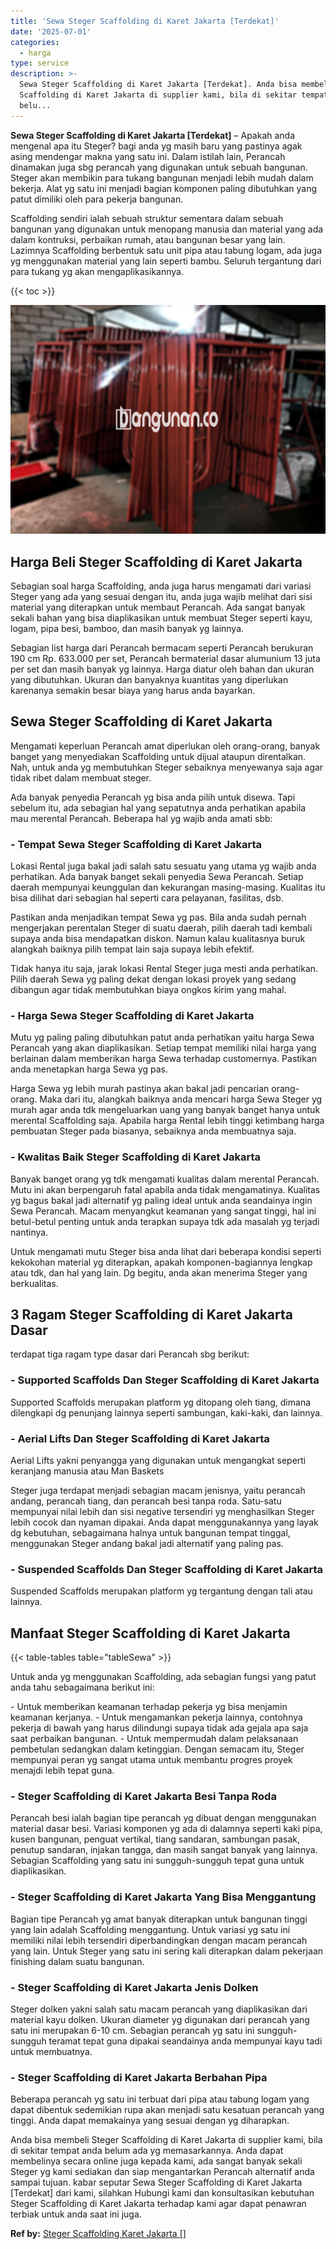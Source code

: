 ```yaml
---
title: 'Sewa Steger Scaffolding di Karet Jakarta [Terdekat]'
date: '2025-07-01'
categories:
  - harga
type: service
description: >-
  Sewa Steger Scaffolding di Karet Jakarta [Terdekat]. Anda bisa membeli Steger
  Scaffolding di Karet Jakarta di supplier kami, bila di sekitar tempat anda
  belu...
---
```


**Sewa Steger Scaffolding di Karet Jakarta \[Terdekat\]** – Apakah anda mengenal apa itu Steger? bagi anda yg masih baru yang pastinya agak asing mendengar makna yang satu ini. Dalam istilah lain, Perancah dinamakan juga sbg perancah yang digunakan untuk sebuah bangunan. Steger akan membikin para tukang bangunan menjadi lebih mudah dalam bekerja. Alat yg satu ini menjadi bagian komponen paling dibutuhkan yang patut dimiliki oleh para pekerja bangunan.

Scaffolding sendiri ialah sebuah struktur sementara dalam sebuah bangunan yang digunakan untuk menopang manusia dan material yang ada dalam kontruksi, perbaikan rumah, atau bangunan besar yang lain. Lazimnya Scaffolding berbentuk satu unit pipa atau tabung logam, ada juga yg menggunakan material yang lain seperti bambu. Seluruh tergantung dari para tukang yg akan mengaplikasikannya.

{{< toc >}}

![Sewa Steger Scaffolding di Karet Jakarta [Terdekat]](/images/sewa-scaffolding-steger-05.png)

## Harga Beli Steger Scaffolding di Karet Jakarta

Sebagian soal harga Scaffolding, anda juga harus mengamati dari variasi Steger yang ada yang sesuai dengan itu, anda juga wajib melihat dari sisi material yang diterapkan untuk membaut Perancah. Ada sangat banyak sekali bahan yang bisa diaplikasikan untuk membuat Steger seperti kayu, logam, pipa besi, bamboo, dan masih banyak yg lainnya.

Sebagian list harga dari Perancah bermacam seperti Perancah berukuran 190 cm Rp. 633.000 per set, Perancah bermaterial dasar alumunium 13 juta per set dan masih banyak yg lainnya. Harga diatur oleh bahan dan ukuran yang dibutuhkan. Ukuran dan banyaknya kuantitas yang diperlukan karenanya semakin besar biaya yang harus anda bayarkan.

## Sewa Steger Scaffolding di Karet Jakarta

Mengamati keperluan Perancah amat diperlukan oleh orang-orang, banyak banget yang menyediakan Scaffolding untuk dijual ataupun direntalkan. Nah, untuk anda yg membutuhkan Steger sebaiknya menyewanya saja agar tidak ribet dalam membuat steger.

Ada banyak penyedia Perancah yg bisa anda pilih untuk disewa. Tapi sebelum itu, ada sebagian hal yang sepatutnya anda perhatikan apabila mau merental Perancah. Beberapa hal yg wajib anda amati sbb:

### \- Tempat Sewa Steger Scaffolding di Karet Jakarta

Lokasi Rental juga bakal jadi salah satu sesuatu yang utama yg wajib anda perhatikan. Ada banyak banget sekali penyedia Sewa Perancah. Setiap daerah mempunyai keunggulan dan kekurangan masing-masing. Kualitas itu bisa dilihat dari sebagian hal seperti cara pelayanan, fasilitas, dsb.

Pastikan anda menjadikan tempat Sewa yg pas. Bila anda sudah pernah mengerjakan perentalan Steger di suatu daerah, pilih daerah tadi kembali supaya anda bisa mendapatkan diskon. Namun kalau kualitasnya buruk alangkah baiknya pilih tempat lain saja supaya lebih efektif.

Tidak hanya itu saja, jarak lokasi Rental Steger juga mesti anda perhatikan. Pilih daerah Sewa yg paling dekat dengan lokasi proyek yang sedang dibangun agar tidak membutuhkan biaya ongkos kirim yang mahal.

### \- Harga Sewa Steger Scaffolding di Karet Jakarta

Mutu yg paling paling dibutuhkan patut anda perhatikan yaitu harga Sewa Perancah yang akan diaplikasikan. Setiap tempat memiliki nilai harga yang berlainan dalam memberikan harga Sewa terhadap customernya. Pastikan anda menetapkan harga Sewa yg pas.

Harga Sewa yg lebih murah pastinya akan bakal jadi pencarian orang-orang. Maka dari itu, alangkah baiknya anda mencari harga Sewa Steger yg murah agar anda tdk mengeluarkan uang yang banyak banget hanya untuk merental Scaffolding saja. Apabila harga Rental lebih tinggi ketimbang harga pembuatan Steger pada biasanya, sebaiknya anda membuatnya saja.

### \- Kwalitas Baik Steger Scaffolding di Karet Jakarta

Banyak banget orang yg tdk mengamati kualitas dalam merental Perancah. Mutu ini akan berpengaruh fatal apabila anda tidak mengamatinya. Kualitas yg bagus bakal jadi alternatif yg paling ideal untuk anda seandainya ingin Sewa Perancah. Macam menyangkut keamanan yang sangat tinggi, hal ini betul-betul penting untuk anda terapkan supaya tdk ada masalah yg terjadi nantinya.

Untuk mengamati mutu Steger bisa anda lihat dari beberapa kondisi seperti kekokohan material yg diterapkan, apakah komponen-bagiannya lengkap atau tdk, dan hal yang lain. Dg begitu, anda akan menerima Steger yang berkualitas.

## 3 Ragam Steger Scaffolding di Karet Jakarta Dasar

terdapat tiga ragam type dasar dari Perancah sbg berikut:

### \- Supported Scaffolds Dan Steger Scaffolding di Karet Jakarta

Supported Scaffolds merupakan platform yg ditopang oleh tiang, dimana dilengkapi dg penunjang lainnya seperti sambungan, kaki-kaki, dan lainnya.

### \- Aerial Lifts Dan Steger Scaffolding di Karet Jakarta

Aerial Lifts yakni penyangga yang digunakan untuk mengangkat seperti keranjang manusia atau Man Baskets

Steger juga terdapat menjadi sebagian macam jenisnya, yaitu perancah andang, perancah tiang, dan perancah besi tanpa roda. Satu-satu mempunyai nilai lebih dan sisi negative tersendiri yg menghasilkan Steger lebih cocok dan nyaman dipakai. Anda dapat menggunakannya yang layak dg kebutuhan, sebagaimana halnya untuk bangunan tempat tinggal, menggunakan Steger andang bakal jadi alternatif yang paling pas.

### \- Suspended Scaffolds Dan Steger Scaffolding di Karet Jakarta

Suspended Scaffolds merupakan platform yg tergantung dengan tali atau lainnya.

## Manfaat Steger Scaffolding di Karet Jakarta

{{< table-tables table="tableSewa" >}}

Untuk anda yg menggunakan Scaffolding, ada sebagian fungsi yang patut anda tahu sebagaimana berikut ini:

\- Untuk memberikan keamanan terhadap pekerja yg bisa menjamin keamanan kerjanya. - Untuk mengamankan pekerja lainnya, contohnya pekerja di bawah yang harus dilindungi supaya tidak ada gejala apa saja saat perbaikan bangunan. - Untuk mempermudah dalam pelaksanaan pembetulan sedangkan dalam ketinggian. Dengan semacam itu, Steger mempunyai peran yg sangat utama untuk membantu progres proyek menajdi lebih tepat guna.

### \- Steger Scaffolding di Karet Jakarta Besi Tanpa Roda

Perancah besi ialah bagian tipe perancah yg dibuat dengan menggunakan material dasar besi. Variasi komponen yg ada di dalamnya seperti kaki pipa, kusen bangunan, penguat vertikal, tiang sandaran, sambungan pasak, penutup sandaran, injakan tangga, dan masih sangat banyak yang lainnya. Sebagian Scaffolding yang satu ini sungguh-sungguh tepat guna untuk diaplikasikan.

### \- Steger Scaffolding di Karet Jakarta Yang Bisa Menggantung

Bagian tipe Perancah yg amat banyak diterapkan untuk bangunan tinggi yang lain adalah Scaffolding menggantung. Untuk variasi yg satu ini memiliki nilai lebih tersendiri diperbandingkan dengan macam perancah yang lain. Untuk Steger yang satu ini sering kali diterapkan dalam pekerjaan finishing dalam suatu bangunan.

### \- Steger Scaffolding di Karet Jakarta Jenis Dolken

Steger dolken yakni salah satu macam perancah yang diaplikasikan dari material kayu dolken. Ukuran diameter yg digunakan dari perancah yang satu ini merupakan 6-10 cm. Sebagian perancah yg satu ini sungguh-sungguh teramat tepat guna dipakai seandainya anda mempunyai kayu tadi untuk membuatnya.

### \- Steger Scaffolding di Karet Jakarta Berbahan Pipa

Beberapa perancah yg satu ini terbuat dari pipa atau tabung logam yang dapat dibentuk sedemikian rupa akan menjadi satu kesatuan perancah yang tinggi. Anda dapat memakainya yang sesuai dengan yg diharapkan.

Anda bisa membeli Steger Scaffolding di Karet Jakarta di supplier kami, bila di sekitar tempat anda belum ada yg memasarkannya. Anda dapat membelinya secara online juga kepada kami, ada sangat banyak sekali Steger yg kami sediakan dan siap mengantarkan Perancah alternatif anda sampai tujuan. kabar seputar Sewa Steger Scaffolding di Karet Jakarta \[Terdekat\] dari kami, silahkan Hubungi kami dan konsultasikan kebutuhan Steger Scaffolding di Karet Jakarta terhadap kami agar dapat penawran terbiak untuk anda saat ini juga.

**Ref by:** [Steger Scaffolding Karet Jakarta []](https://id.wikipedia.org/wiki/Steger)
